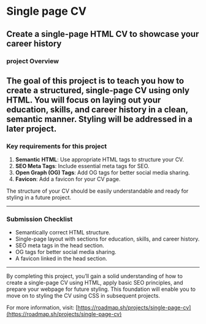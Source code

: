 # Single page CV
## Create a single-page HTML CV to showcase your career history
### project Overview
The goal of this project is to teach you how to create a structured, single-page CV using only HTML. You will focus on laying out your education, skills, and career history in a clean, semantic manner. Styling will be addressed in a later project.
---
### Key requirements for this project
1. **Semantic HTML**: Use appropriate HTML tags to structure your CV.
2. **SEO Meta Tags**: Include essential meta tags for SEO.
3. **Open Graph (OG) Tags**: Add OG tags for better social media sharing.
4. **Favicon**: Add a favicon for your CV page.

The structure of your CV should be easily understandable and ready for styling in a future project.

---
### Submission Checklist 
- Semantically correct HTML structure.
- Single-page layout with sections for education, skills, and career history.
- SEO meta tags in the head section.
- OG tags for better social media sharing.
- A favicon linked in the head section.

---
By completing this project, you’ll gain a solid understanding of how to create a single-page CV using HTML, apply basic SEO principles, and prepare your webpage for future styling. This foundation will enable you to move on to styling the CV using CSS in subsequent projects.

For more information, visit: [https://roadmap.sh/projects/single-page-cv](https://roadmap.sh/projects/single-page-cv)
